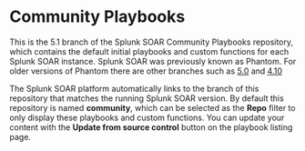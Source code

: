 # Community Playbooks

This is the 5.1 branch of the Splunk SOAR Community Playbooks repository, which contains the default initial playbooks and custom functions for each Splunk SOAR instance. Splunk SOAR was previously known as Phantom. For older versions of Phantom there are other branches such as [5.0](https://github.com/phantomcyber/playbooks/tree/5.0) and [4.10](https://github.com/phantomcyber/playbooks/tree/4.10)

The Splunk SOAR platform automatically links to the branch of this repository that matches the running Splunk SOAR version. By default this repository is named **community**, which can be selected as the **Repo** filter to only display these playbooks and custom functions. You can update your content with the **Update from source control** button on the playbook listing page.

